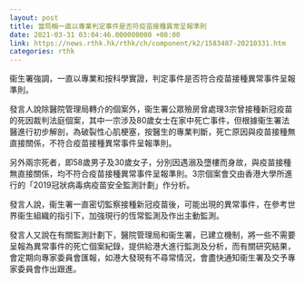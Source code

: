 ```yaml
---
layout: post
title: 當局稱一直以專業判定事件是否符疫苗接種異常呈報準則
date: 2021-03-31 03:04:46.000000000 +08:00
link: https://news.rthk.hk/rthk/ch/component/k2/1583487-20210331.htm
categories: rthk
---
```


衞生署強調，一直以專業和按科學實證，判定事件是否符合疫苗接種異常事件呈報準則。

發言人說除醫院管理局轉介的個案外，衞生署公眾殮房曾處理3宗曾接種新冠疫苗的死因裁判法庭個案，其中一宗涉及80歲女士在家中死亡事件，但根據衞生署法醫進行初步解剖，為破裂性心肌梗塞，按醫生的專業判斷，死亡原因與疫苗接種無直接關係，不符合疫苗接種異常事件呈報準則。

另外兩宗死者，即58歲男子及30歲女子，分別因遇溺及墮樓而身故，與疫苗接種無直接關係，均不符合疫苗接種異常事件呈報準則。3宗個案會交由香港大學所進行的「2019冠狀病毒病疫苗安全監測計劃」作分析。

發言人說，衞生署一直密切監察接種新冠疫苗後，可能出現的異常事件，在參考世界衞生組織的指引下，加強現行的恆常監測及作出主動監測。

發言人又說在有關監測計劃下，醫院管理局和衞生署，已建立機制，將一些不需要呈報為異常事件的死亡個案紀錄，提供給港大進行監測及分析，而有關研究結果，會定期向專家委員會匯報，如港大發現有不尋常情況，會盡快通知衞生署及交予專家委員會作出跟進。
